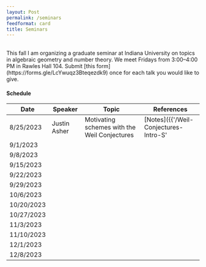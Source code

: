 ```yaml
---
layout: Post
permalink: /seminars
feedformat: card
title: Seminars
---
```

<br/>
This fall I am organizing a graduate seminar at Indiana University on topics in algebraic geometry and number theory. We meet Fridays from 3:00–4:00 PM in Rawles Hall 104. Submit [this form](https://forms.gle/LcYwuqz3Bteqezdk9) once for each talk you would like to give.

#### Schedule

| Date | Speaker | Topic | References |
| -------- | ---------- | -------- | ---------- |
| 8/25/2023 | Justin Asher | Motivating schemes with the Weil Conjectures | [Notes]({{'/Weil-Conjectures-Intro-S' | relative_url}}) | 
| 9/1/2023 | | | |
| 9/8/2023 | | | |
| 9/15/2023 | | | |
| 9/22/2023 | | | |
| 9/29/2023 | | | |
| 10/6/2023 | | | |
| 10/20/2023 | | | |
| 10/27/2023 | | | |
| 11/3/2023 | | | |
| 11/10/2023 | | | |
| 12/1/2023 | | | |
| 12/8/2023 | | | |

